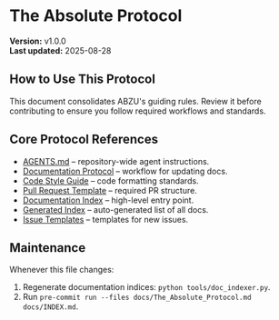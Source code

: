 # The Absolute Protocol

**Version:** v1.0.0  
**Last updated:** 2025-08-28

## How to Use This Protocol
This document consolidates ABZU's guiding rules. Review it before contributing to ensure you follow required workflows and standards.

## Core Protocol References
- [AGENTS.md](../AGENTS.md) – repository-wide agent instructions.
- [Documentation Protocol](documentation_protocol.md) – workflow for updating docs.
- [Code Style Guide](../CODE_STYLE.md) – code formatting standards.
- [Pull Request Template](../.github/pull_request_template.md) – required PR structure.
- [Documentation Index](index.md) – high-level entry point.
- [Generated Index](INDEX.md) – auto-generated list of all docs.
- [Issue Templates](../.github/ISSUE_TEMPLATE/) – templates for new issues.

## Maintenance
Whenever this file changes:
1. Regenerate documentation indices: `python tools/doc_indexer.py`.
2. Run `pre-commit run --files docs/The_Absolute_Protocol.md docs/INDEX.md`.

